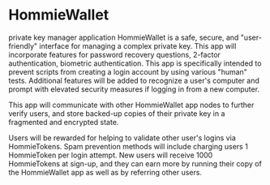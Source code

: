 # HommieWallet
private key manager application
HommieWallet is a safe, secure, and "user-friendly" interface for managing a complex private key.
This app will incorporate features for password recovery questions, 2-factor authentication, biometric authentication.
This app is specifically intended to prevent scripts from creating a login account by using various "human" tests.
Additional features will be added to recognize a user's computer and prompt with elevated security measures if logging 
in from a new computer.

This app will communicate with other HommieWallet app nodes to further verify users, and store backed-up copies of their 
private key in a fragmented and encrypted state.

Users will be rewarded for helping to validate other user's logins via HommieTokens.   Spam prevention methods will 
include charging users 1 HommieToken per login attempt.   New users will receive 1000 HommieTokens at sign-up, and 
they can earn more by running their copy of the HommieWallet app as well as by referring other users.
